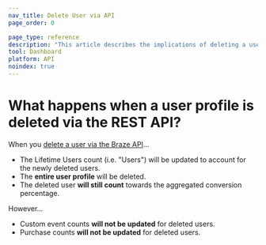 ```yaml
---
nav_title: Delete User via API
page_order: 0

page_type: reference
description: "This article describes the implications of deleting a user profile via the Braze REST API."
tool: Dashboard
platform: API
noindex: true
---
```


# What happens when a user profile is deleted via the REST API?	

When you [delete a user via the Braze API]({{site.baseurl}}/api/endpoints/user_data/#user-delete-endpoint)...	

- The Lifetime Users count (i.e. "Users") will be updated to account for the newly deleted users.	
- The __entire user profile__ will be deleted.	
- The deleted user __will still count__ towards the aggregated conversion percentage.	

However...	
- Custom event counts __will not be updated__ for deleted users.	
- Purchase counts __will not be updated__ for deleted users.	

